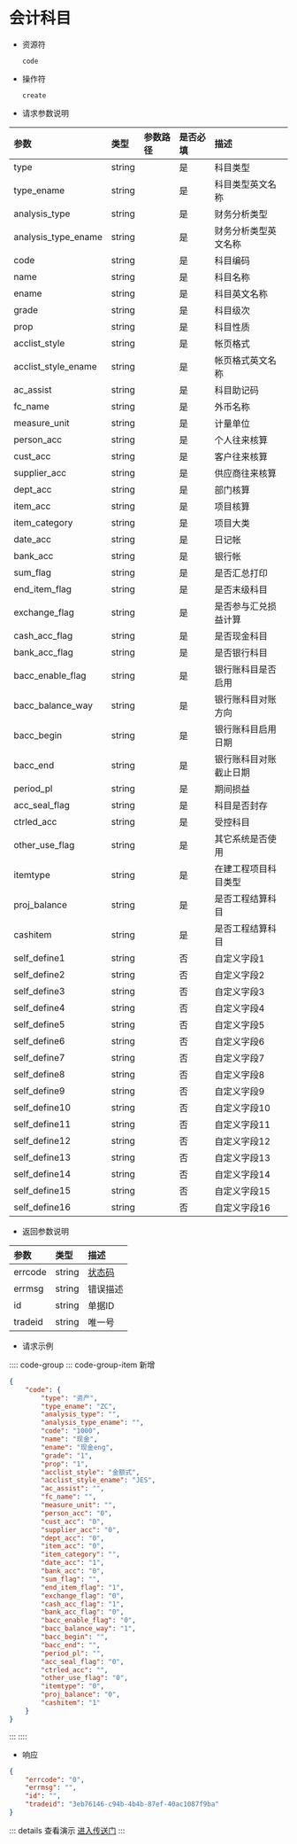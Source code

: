# 会计科目

- 资源符

  `code`
  
- 操作符

  `create`

- 请求参数说明

|参数|类型|参数路径|是否必填|描述|
|:-|:-|:-|:-|:-|
|type|string||是|科目类型|
|type_ename|string||是|科目类型英文名称|
|analysis_type|string||是|财务分析类型|
|analysis_type_ename|string||是|财务分析类型英文名称|
|code|string||是|科目编码|
|name|string||是|科目名称|
|ename|string||是|科目英文名称|
|grade|string||是|科目级次|
|prop|string||是|科目性质|
|acclist_style|string||是|帐页格式|
|acclist_style_ename|string||是|帐页格式英文名称|
|ac_assist|string||是|科目助记码|
|fc_name|string||是|外币名称|
|measure_unit|string||是|计量单位|
|person_acc|string||是|个人往来核算|
|cust_acc|string||是|客户往来核算|
|supplier_acc|string||是|供应商往来核算|
|dept_acc|string||是|部门核算|
|item_acc|string||是|项目核算|
|item_category|string||是|项目大类|
|date_acc|string||是|日记帐|
|bank_acc|string||是|银行帐|
|sum_flag|string||是|是否汇总打印|
|end_item_flag|string||是|是否末级科目|
|exchange_flag|string||是|是否参与汇兑损益计算|
|cash_acc_flag|string||是|是否现金科目|
|bank_acc_flag|string||是|是否银行科目|
|bacc_enable_flag|string||是|银行账科目是否启用|
|bacc_balance_way|string||是|银行账科目对账方向|
|bacc_begin|string||是|银行账科目启用日期|
|bacc_end|string||是|银行账科目对账截止日期|
|period_pl|string||是|期间损益|
|acc_seal_flag|string||是|科目是否封存|
|ctrled_acc|string||是|受控科目|
|other_use_flag|string||是|其它系统是否使用|
|itemtype|string||是|在建工程项目科目类型|
|proj_balance|string||是|是否工程结算科目|
|cashitem|string||是|是否工程结算科目|
|self_define1|string||否|自定义字段1|
|self_define2|string||否|自定义字段2|
|self_define3|string||否|自定义字段3|
|self_define4|string||否|自定义字段4|
|self_define5|string||否|自定义字段5|
|self_define6|string||否|自定义字段6|
|self_define7|string||否|自定义字段7|
|self_define8|string||否|自定义字段8|
|self_define9|string||否|自定义字段9|
|self_define10|string||否|自定义字段10|
|self_define11|string||否|自定义字段11|
|self_define12|string||否|自定义字段12|
|self_define13|string||否|自定义字段13|
|self_define14|string||否|自定义字段14|
|self_define15|string||否|自定义字段15|
|self_define16|string||否|自定义字段16|

- 返回参数说明

|参数|类型|描述|
|:-|:-|:-|
|errcode|string|[状态码](./../error.md)|
|errmsg|string|错误描述|
|id|string|单据ID|
|tradeid|string|唯一号|

- 请求示例

:::: code-group
::: code-group-item 新增

```json
{
    "code": {
        "type": "资产",
        "type_ename": "ZC",
        "analysis_type": "",
        "analysis_type_ename": "",
        "code": "1000",
        "name": "现金",
        "ename": "现金eng",
        "grade": "1",
        "prop": "1",
        "acclist_style": "金额式",
        "acclist_style_ename": "JES",
        "ac_assist": "",
        "fc_name": "",
        "measure_unit": "",
        "person_acc": "0",
        "cust_acc": "0",
        "supplier_acc": "0",
        "dept_acc": "0",
        "item_acc": "0",
        "item_category": "",
        "date_acc": "1",
        "bank_acc": "0",
        "sum_flag": "",
        "end_item_flag": "1",
        "exchange_flag": "0",
        "cash_acc_flag": "1",
        "bank_acc_flag": "0",
        "bacc_enable_flag": "0",
        "bacc_balance_way": "1",
        "bacc_begin": "",
        "bacc_end": "",
        "period_pl": "",
        "acc_seal_flag": "0",
        "ctrled_acc": "",
        "other_use_flag": "0",
        "itemtype": "0",
        "proj_balance": "0",
        "cashitem": "1"
    }
}
```

:::
::::

- 响应

```json
{
    "errcode": "0",
    "errmsg": "",
    "id": "",
    "tradeid": "3eb76146-c94b-4b4b-87ef-40ac1087f9ba"
}
```

::: details 查看演示
[进入传送门](/images/yonyou/gif/code.gif)
:::
